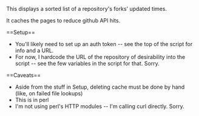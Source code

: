 This displays a sorted list of a repository's forks' updated times.

It caches the pages to reduce github API hits.

==Setup==
* You'll likely need to set up an auth token -- see the top of the script for info and a URL.
* For now, I hardcode the URL of the repository of desirability into the script -- see the few variables in the script for that. Sorry.

==Caveats==
* Aside from the stuff in Setup, deleting cache must be done by hand (like, on failed file lookups)
* This is in perl
* I'm not using perl's HTTP modules -- I'm calling curl directly. Sorry.


